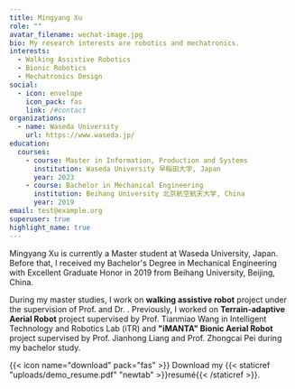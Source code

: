 ```yaml
---
title: Mingyang Xu
role: ""
avatar_filename: wechat-image.jpg
bio: My research interests are robotics and mechatronics.
interests:
  - Walking Assistive Robotics
  - Bionic Robotics
  - Mechatronics Design
social:
  - icon: envelope
    icon_pack: fas
    link: /#contact
organizations:
  - name: Waseda University
    url: https://www.waseda.jp/
education:
  courses:
    - course: Master in Information, Production and Systems
      institution: Waseda University 早稲田大学, Japan
      year: 2023
    - course: Bachelor in Mechanical Engineering
      institution: Beihang University 北京航空航天大学, China
      year: 2019
email: test@example.org
superuser: true
highlight_name: true
---
```

Mingyang Xu is currently a Master student at Waseda University, Japan. Before that, I received my Bachelor's Degree in Mechanical Engineering with Excellent Graduate Honor in 2019 from Beihang University, Beijing, China.

During my master studies, I work on **walking assistive robot** project under the supervision of Prof. and Dr. . Previously, I worked on **Terrain-adaptive Aerial Robot** project supervised by Prof. Tianmiao Wang in Intelligent Technology and Robotics Lab (iTR) and **"iMANTA" Bionic Aerial Robot** project supervised by Prof. Jianhong Liang and Prof. Zhongcai Pei during my bachelor study.

{{< icon name="download" pack="fas" >}} Download my {{< staticref "uploads/demo_resume.pdf" "newtab" >}}resumé{{< /staticref >}}.